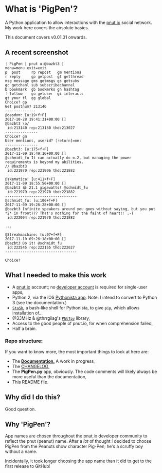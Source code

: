 # What is 'PigPen'?
A Python application to allow interactions with the [pnut.io](https://pnut.io) social network.  My work here covers the absolute basics.

This document covers v0.01.31 onwards.

## A recent screenshot

```
| PigPen | pnut u:@bazbt3 |
menu=menu exit=exit
p  post     rp repost   gm mentions
r reply     gp getpost  gt getthread
msg message gms getmsgs gs getsubs
gc getchanl sub subscribechannel
b bookmark  gb bookmrks gh hashtag
f follow    gu getuser  gi interacts
gt your tl  gg global
Choice? gp
Get postnum? 213140
--------------
@dasdom: [u:19+f+F]
2017-10-28 19:41:31+00:00 []
@bazbt3 \o/
 id:213140 rep:213130 thd:213027
---------------
Choice? gm
User mentions, userid? [return]=me: 
---------------
@bazbt3: [u:175+f+F]
2017-11-09 18:49:16+00:00 []
@schmidt_fu It can actually do ∞.2, but managing the power requirements is beyond my abilities.
// @bazbt3
 id:221970 rep:221906 thd:221882
---------------------------------
@skematica: [u:411+f+F]
2017-11-09 18:55:56+00:00 []
@bazbt3 😂 21.1 gigawatts! @schmidt_fu
 id:221979 rep:221970 thd:221882
---------------------------------
@schmidt_fu: [u:106+f+F]
2017-11-09 19:26:28+00:00 []
@bazbt3 Infinite speakers around you goes without saying, but you put *2* in front??? That's nothing for the faint of heart!! ;-)
 id:222004 rep:221970 thd:221882

...

@Streakmachine: [u:97+f+F]
2017-11-10 09:26:18+00:00 []
@bazbt3 Do it! @schmidt_fu
 id:222545 rep:222155 thd:222027
---------------------------------

Choice? 
```

## What I needed to make this work
* A [pnut.io](https://pnut.io) account; no [developer account](https://pnut.io/dev) is required for single-user apps,
* Python 2, via the iOS [Pythonista app](http://omz-software.com/pythonista/). Note: I intend to convert to Python 3 (see the documentation.)
* [`StaSh`](https://gist.github.com/CodyKochmann/4d6b40e77ba862e634185a038d2c3f13), a bash-like shell for Pythonista, to give `pip`, which allows installation of… 
* @33MHz & @thrrgilag's [`PNUTpy`](https://github.com/pnut-api/PNUTpy) library,
* Access to the good people of pnut.io, for when comprehension failed,
* Half a brain.

### Repo structure:
If you want to know more, the most important things to look at here are:

* The **[Documentation.](/docs/00-index.md)**  A work in progress,
* The [CHANGELOG,](CHANGELOG.md)
* The **PigPen.py** app, obviously.  The code comments will likely always be more useful than the documentation,
* This README file.

## Why did I do this?
Good question.

## Why 'PigPen'?
App names are chosen throughout the pnut.io developer community to reflect the pnut (peanut) name. After a *lot* of thought I decided to choose PigPen from the Peanuts show character Pig-Pen; he's a scruffy boy without a name.

Incidentally, it took longer choosing the app name than it did to get to the first release to GitHub!
